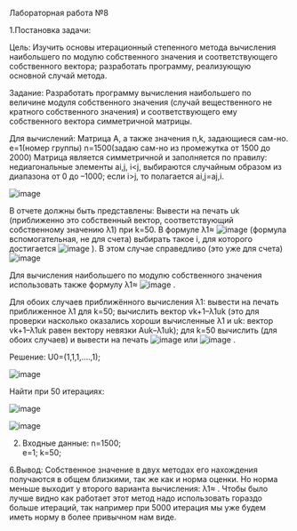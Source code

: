 Лабораторная работа №8

1.Постановка задачи:

Цель:
Изучить основы итерационный степенного метода вычисления наибольшего по модулю собственного значения и соответствующего собственного вектора; разработать программу, реализующую основной случай метода.

Задание:
Разработать программу вычисления наибольшего по величине модуля собственного значения (случай вещественного не кратного собственного значения) и соответствующего ему собственного вектора симметричной матрицы.

Для вычислений: 
Матрица A,  а также значения n,k, задающиеся сам-но. 
e=1(номер группы)
n=1500(задаю сам-но из промежутка от 1500 до 2000)
Матрица является симметричной и заполняется по правилу:
недиагональные элементы ai,j, i<j, выбираются случайным образом из диапазона от 0 до –1000; если i>j, то полагается ai,j=aj,i. 

![image](https://github.com/SnkAnn/Num_methods/assets/108490844/5df0780b-8e17-4f9a-aa6c-e246a185e9f6)

В отчете должны быть представлены:
Вывести на печать uk (приближенно это собственный вектор, соответствующий собственному значению λ1) при k=50. 
В формуле λ1≈ ![image](https://github.com/SnkAnn/Num_methods/assets/108490844/d20b8898-bae7-4cfa-873e-45c6a9e3cec7)
 (формула вспомогательная, не для счета) выбирать такое i, для которого достигается ![image](https://github.com/SnkAnn/Num_methods/assets/108490844/cfa11598-efce-4480-8daa-fba174dd390f)
 ). В этом случае справедливо (это уже для счета) ![image](https://github.com/SnkAnn/Num_methods/assets/108490844/385aa937-6fa4-4335-8a89-05b79a1d3eef)

Для вычисления наибольшего по модулю собственного значения использовать также формулу λ1≈ ![image](https://github.com/SnkAnn/Num_methods/assets/108490844/2ee544b2-b585-4f83-b4ef-64bd0d3119f4)
.

Для обоих случаев приближённого вычисления λ1: вывести на печать приближенное λ1 для k=50; вычислить вектор vk+1–λ1uk (это для проверки насколько оказались хороши вычисленные λ1 и uk: вектор vk+1–λ1uk равен вектору невязки Auk–λ1uk); для k=50 вычислить (для обоих случаев) и вывести на печать  ![image](https://github.com/SnkAnn/Num_methods/assets/108490844/68614c49-3a4b-4e8a-b8ff-62ec01a95f3e)
 или ![image](https://github.com/SnkAnn/Num_methods/assets/108490844/04ef655c-07d1-43d7-a32b-c6181b38fcbd)
 .

Решение:
U0=(1,1,1,….,1);

![image](https://github.com/SnkAnn/Num_methods/assets/108490844/a0212d8e-d961-4b91-ae70-0968f411684b)

Найти при 50 итерациях:

![image](https://github.com/SnkAnn/Num_methods/assets/108490844/fabb3711-0c5a-4486-b677-5e1c8a20b055)

![image](https://github.com/SnkAnn/Num_methods/assets/108490844/0725eefd-ae60-4290-a60b-bb16fbe6f02e)

   
2. Входные данные:
n=1500;  
e=1;
k=50;

6.Вывод:
Собственное значение в двух методах его нахождения получаются в общем близкими, так же как и норма оценки. Но норма меньше выходит  у второго варианта вычисления: λ1≈ .
Чтобы было лучше видно как работает этот метод надо использовать гораздо больше итераций, так например при 5000 итерация мы уже будем иметь норму в более привычном нам виде.
